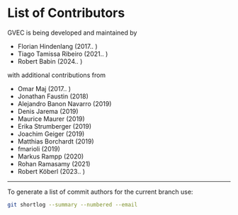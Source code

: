 # List of Contributors

GVEC is being developed and maintained by

* Florian Hindenlang (2017.. )
* Tiago Tamissa Ribeiro (2021.. )
* Robert Babin (2024.. )

with additional contributions from

* Omar Maj (2017.. )
* Jonathan Faustin (2018)
* Alejandro Banon Navarro (2019)
* Denis Jarema (2019)
* Maurice Maurer (2019)
* Erika Strumberger (2019)
* Joachim Geiger (2019)
* Matthias Borchardt (2019)
* fmarioli (2019)
* Markus Rampp (2020)
* Rohan Ramasamy (2021)
* Robert Köberl (2023.. )

---

To generate a list of commit authors for the current branch use:
```bash
git shortlog --summary --numbered --email
```

